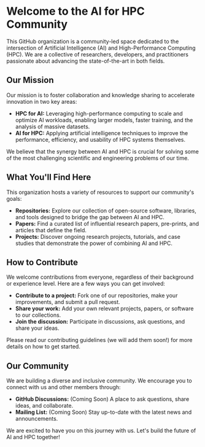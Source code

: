 # Welcome to the AI for HPC Community

This GitHub organization is a community-led space dedicated to the intersection of Artificial Intelligence (AI) and High-Performance Computing (HPC). We are a collective of researchers, developers, and practitioners passionate about advancing the state-of-the-art in both fields.

## Our Mission

Our mission is to foster collaboration and knowledge sharing to accelerate innovation in two key areas:

*   **HPC for AI:** Leveraging high-performance computing to scale and optimize AI workloads, enabling larger models, faster training, and the analysis of massive datasets.
*   **AI for HPC:** Applying artificial intelligence techniques to improve the performance, efficiency, and usability of HPC systems themselves.

We believe that the synergy between AI and HPC is crucial for solving some of the most challenging scientific and engineering problems of our time.

## What You'll Find Here

This organization hosts a variety of resources to support our community's goals:

*   **Repositories:** Explore our collection of open-source software, libraries, and tools designed to bridge the gap between AI and HPC.
*   **Papers:** Find a curated list of influential research papers, pre-prints, and articles that define the field.
*   **Projects:** Discover ongoing research projects, tutorials, and case studies that demonstrate the power of combining AI and HPC.

## How to Contribute

We welcome contributions from everyone, regardless of their background or experience level. Here are a few ways you can get involved:

*   **Contribute to a project:** Fork one of our repositories, make your improvements, and submit a pull request.
*   **Share your work:** Add your own relevant projects, papers, or software to our collections.
*   **Join the discussion:** Participate in discussions, ask questions, and share your ideas.

Please read our contributing guidelines (we will add them soon!) for more details on how to get started.

## Our Community

We are building a diverse and inclusive community. We encourage you to connect with us and other members through:

*   **GitHub Discussions:** (Coming Soon) A place to ask questions, share ideas, and collaborate.
*   **Mailing List:** (Coming Soon) Stay up-to-date with the latest news and announcements.

We are excited to have you on this journey with us. Let's build the future of AI and HPC together!
